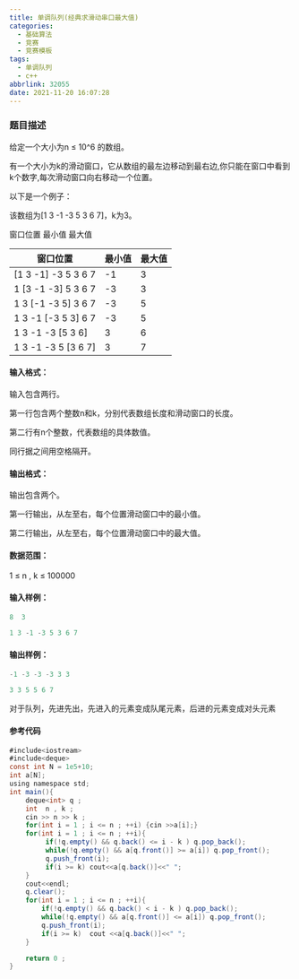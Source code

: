 ```yaml
---
title: 单调队列(经典求滑动串口最大值)
categories:
  - 基础算法
  - 竞赛
  - 竞赛模板
tags:
  - 单调队列
  - c++
abbrlink: 32055
date: 2021-11-20 16:07:28
---
```


### 题目描述

给定一个大小为n ≤ 10^6 的数组。

有一个大小为k的滑动窗口，它从数组的最左边移动到最右边,你只能在窗口中看到k个数字,每次滑动窗口向右移动一个位置。<!-- more -->

以下是一个例子：

该数组为[1 3 -1 -3 5 3 6 7]，k为3。

窗口位置  最小值 最大值

| 窗口位置            | 最小值 | 最大值 |
| ------------------- | ------ | ------ |
| [1 3 -1] -3 5 3 6 7 | -1     | 3      |
| 1 [3 -1 -3] 5 3 6 7 | -3     | 3      |
| 1 3 [-1 -3 5] 3 6 7 | -3     | 5      |
| 1 3 -1 [-3 5 3] 6 7 | -3     | 5      |
| 1 3 -1 -3 [5 3 6]   | 3      | 6      |
| 1 3 -1 -3 5 [3 6 7] | 3      | 7      |

#### 输入格式：

输入包含两行。

第一行包含两个整数n和k，分别代表数组长度和滑动窗口的长度。

第二行有n个整数，代表数组的具体数值。

同行据之间用空格隔开。

#### 输出格式：

输出包含两个。

第一行输出，从左至右，每个位置滑动窗口中的最小值。

第二行输出，从左至右，每个位置滑动窗口中的最大值。

#### 数据范围：

1 ≤ n , k ≤ 100000 

#### 输入样例：

````java
8  3

1 3 -1 -3 5 3 6 7
````

#### 输出样例：

```java
-1 -3 -3 -3 3 3

3 3 5 5 6 7
```

 对于队列，先进先出，先进入的元素变成队尾元素，后进的元素变成对头元素

#### 参考代码

```java
#include<iostream>
#include<deque>
const int N = 1e5+10;
int a[N];
using namespace std;
int main(){
    deque<int> q ;
    int  n , k ;
    cin >> n >> k ;
    for(int i = 1 ; i <= n ; ++i) {cin >>a[i];}
    for(int i = 1 ; i <= n ; ++i){
         if(!q.empty() && q.back() <= i - k ) q.pop_back();
         while(!q.empty() && a[q.front()] >= a[i]) q.pop_front();
         q.push_front(i);
         if(i >= k) cout<<a[q.back()]<<" "; 
    }
    cout<<endl;
    q.clear();
    for(int i = 1 ; i <= n ; ++i){
        if(!q.empty() && q.back() < i - k ) q.pop_back();
        while(!q.empty() && a[q.front()] <= a[i]) q.pop_front();
        q.push_front(i);
        if(i >= k)  cout <<a[q.back()]<<" ";
    }

    return 0 ;
}
```

